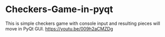 # Checkers-Game-in-pyqt
This is simple checkers game with console input and resulting pieces will move in PyQt GUI.
https://youtu.be/009h2aCMZDg
